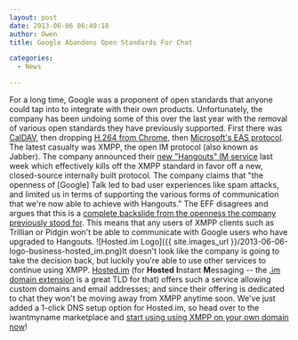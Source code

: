 ```yaml
---
layout: post
date: 2013-06-06 06:49:18
author: Owen
title: Google Abandons Open Standards For Chat

categories:
  - News

---
```


For a long time, Google was a proponent of open standards that anyone could tap into to integrate with their own products. Unfortunately, the company has been undoing some of this over the last year with the removal of various open standards they have previously supported. 
First there was [CalDAV](http://www.zdnet.com/google-do-what-you-want-with-reader-but-dont-kill-caldav-7000012628/), then dropping [H.264 from Chrome](http://arstechnica.com/business/2011/01/googles-dropping-h264-from-chrome-a-step-backward-for-openness/), then [Microsoft's EAS protocol](http://www.wpcentral.com/google-drops-exchange-activesync-what-s-it-mean-windows-phone). The latest casualty was XMPP, the open IM protocol (also known as Jabber). The company announced their [new "Hangouts" IM service](http://www.theverge.com/2013/5/15/4318830/inside-hangouts-googles-big-fix-for-its-messaging-mess) last week which effectively kills off the XMPP standard in favor off a new, closed-source internally built protocol. 
The company claims that "the openness of [Google] Talk led to bad user experiences like spam attacks, and limited us in terms of supporting the various forms of communication that we're now able to achieve with Hangouts." The EFF disagrees and argues that this is a [complete backslide from the openness the company previously stood for](https://www.eff.org/deeplinks/2013/05/google-abandons-open-standards-instant-messaging). This means that any users of XMPP clients such as Trillian or Pidgin won't be able to communicate with Google users who have upgraded to Hangouts.
![Hosted.im Logo]({{ site.images_url }}/2013-06-06-logo-business-hosted_im.png)It doesn't look like the company is going to take the decision back, but luckily you're able to use other services to continue using XMPP. [Hosted.im](http://hosted.im/) (for **Hosted** **I**nstant **M**essaging -- the [.im domain extension](https://iwantmyname.com/domains/im-domain-name-registration-for-isle-of-man) is a great TLD for that) offers such a service allowing custom domains and email addresses; and since their offering is dedicated to chat they won't be moving away from XMPP anytime soon.
We've just added a 1-click DNS setup option for Hosted.im, so head over to the iwantmyname marketplace and [start using using XMPP on your own domain now](https://iwantmyname.com/services/business/hosted.im-xmpp-custom-domain)!
